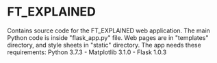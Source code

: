 # FT_EXPLAINED
Contains source code for the FT_EXPLAINED web application.
The main Python code is inside "flask_app.py" file.
Web pages are in "templates" directory, and style sheets in "static" directory.
The app needs these requirements:
Python 3.7.3 - 
Matplotlib 3.1.0 - 
Flask 1.0.3 

